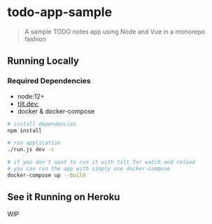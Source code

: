 # todo-app-sample

> A sample TODO notes app using Node and Vue in a monorepo fashion

## Running Locally

### Required Dependencies

-   node:12+
-   [tilt.dev:](https://tilt.dev/)
-   docker & docker-compose

```sh
# install dependencies
npm install

# run application
./run.js dev -c

# if you don't want to run it with tilt for watch and reload
# you can run the app with simply use docker-compose
docker-compose up --build
```

## See it Running on Heroku

WIP
